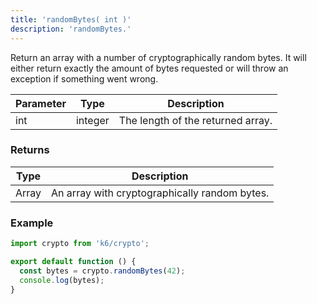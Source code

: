 ```yaml
---
title: 'randomBytes( int )'
description: 'randomBytes.'
---
```


Return an array with a number of cryptographically random bytes. It will either return exactly the amount of bytes requested or will throw an exception if something went wrong.

| Parameter | Type    | Description                       |
| --------- | ------- | --------------------------------- |
| int       | integer | The length of the returned array. |

### Returns

| Type  | Description                                   |
| ----- | --------------------------------------------- |
| Array | An array with cryptographically random bytes. |

### Example

<CodeGroup labels={[]}>

```js
import crypto from 'k6/crypto';

export default function () {
  const bytes = crypto.randomBytes(42);
  console.log(bytes);
}
```

</CodeGroup>
